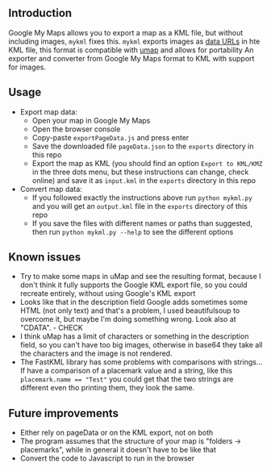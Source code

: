 ## Introduction

Google My Maps allows you to export a map as a KML file, but without including images, `mykml` fixes this. `mykml` exports images as [data URLs](https://developer.mozilla.org/en-US/docs/Web/URI/Schemes/data) in hte KML file, this format is compatible with [umap](https://umap-project.org/) and allows for portability
An exporter and converter from Google My Maps format to KML with support for images.

## Usage

- Export map data:
  - Open your map in Google My Maps
  - Open the browser console
  - Copy-paste `exportPageData.js` and press enter
  - Save the downloaded file `pageData.json` to the `exports` directory in this repo
  - Export the map as KML (you should find an option `Export to KML/KMZ` in the three dots menu, but these instructions can change, check online) and save it as `input.kml` in the `exports` directory in this repo
- Convert map data:
  - If you followed exactly the instructions above run `python mykml.py` and you will get an `output.kml` file in the `exports` directory of this repo
  - If you save the files with different names or paths than suggested, then run `python mykml.py --help` to see the different options

## Known issues

- Try to make some maps in uMap and see the resulting format, because I don't think it fully supports the Google KML export file, so you could recreate entirely, without using Google's KML export
- Looks like that in the description field Google adds sometimes some HTML (not only text) and that's a problem, I used beautifulsoup to overcome it, but maybe I'm doing something wrong. Look also at "CDATA". - CHECK
- I think uMap has a limit of characters or something in the description field, so you can't have too big images, otherwise in base64 they take all the characters and the image is not rendered.
- The FastKML library has some problems with comparisons with strings... If have a comparison of a placemark value and a string, like this `placemark.name == "Test"` you could get that the two strings are different even tho printing them, they look the same.

## Future improvements

- Either rely on pageData or on the KML export, not on both
- The program assumes that the structure of your map is "folders -> placemarks", while in general it doesn't have to be like that
- Convert the code to Javascript to run in the browser
